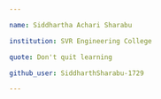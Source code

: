```yaml
---

name: Siddhartha Achari Sharabu

institution: SVR Engineering College

quote: Don't quit learning

github_user: SiddharthSharabu-1729

---
```

